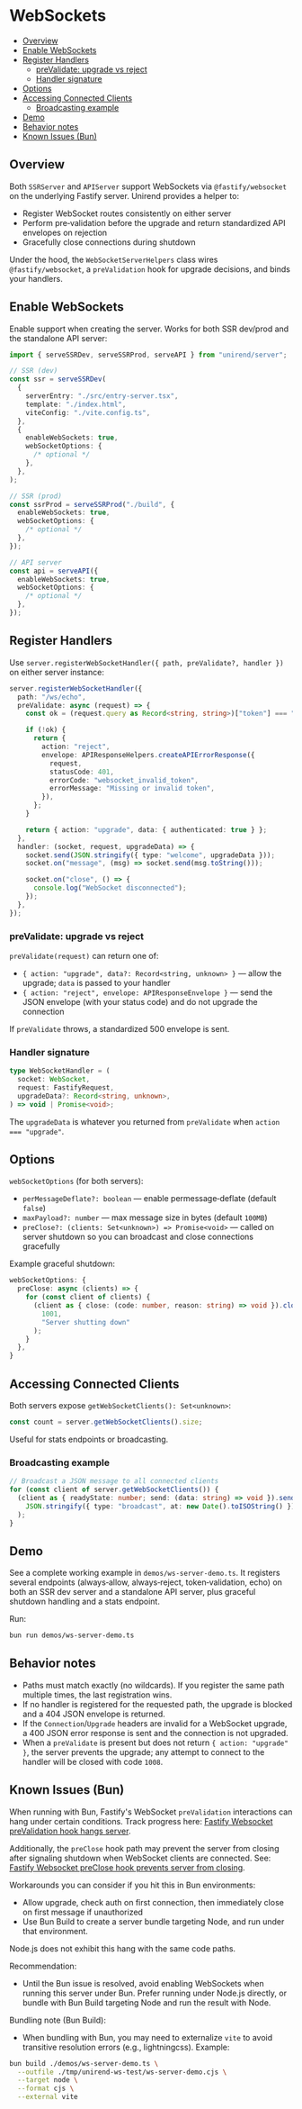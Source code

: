 # WebSockets

<!-- toc -->

- [Overview](#overview)
- [Enable WebSockets](#enable-websockets)
- [Register Handlers](#register-handlers)
  - [preValidate: upgrade vs reject](#prevalidate-upgrade-vs-reject)
  - [Handler signature](#handler-signature)
- [Options](#options)
- [Accessing Connected Clients](#accessing-connected-clients)
  - [Broadcasting example](#broadcasting-example)
- [Demo](#demo)
- [Behavior notes](#behavior-notes)
- [Known Issues (Bun)](#known-issues-bun)

<!-- tocstop -->

## Overview

Both `SSRServer` and `APIServer` support WebSockets via `@fastify/websocket` on the underlying Fastify server. Unirend provides a helper to:

- Register WebSocket routes consistently on either server
- Perform pre‑validation before the upgrade and return standardized API envelopes on rejection
- Gracefully close connections during shutdown

Under the hood, the `WebSocketServerHelpers` class wires `@fastify/websocket`, a `preValidation` hook for upgrade decisions, and binds your handlers.

## Enable WebSockets

Enable support when creating the server. Works for both SSR dev/prod and the standalone API server:

```ts
import { serveSSRDev, serveSSRProd, serveAPI } from "unirend/server";

// SSR (dev)
const ssr = serveSSRDev(
  {
    serverEntry: "./src/entry-server.tsx",
    template: "./index.html",
    viteConfig: "./vite.config.ts",
  },
  {
    enableWebSockets: true,
    webSocketOptions: {
      /* optional */
    },
  },
);

// SSR (prod)
const ssrProd = serveSSRProd("./build", {
  enableWebSockets: true,
  webSocketOptions: {
    /* optional */
  },
});

// API server
const api = serveAPI({
  enableWebSockets: true,
  webSocketOptions: {
    /* optional */
  },
});
```

## Register Handlers

Use `server.registerWebSocketHandler({ path, preValidate?, handler })` on either server instance:

```ts
server.registerWebSocketHandler({
  path: "/ws/echo",
  preValidate: async (request) => {
    const ok = (request.query as Record<string, string>)["token"] === "yes";

    if (!ok) {
      return {
        action: "reject",
        envelope: APIResponseHelpers.createAPIErrorResponse({
          request,
          statusCode: 401,
          errorCode: "websocket_invalid_token",
          errorMessage: "Missing or invalid token",
        }),
      };
    }

    return { action: "upgrade", data: { authenticated: true } };
  },
  handler: (socket, request, upgradeData) => {
    socket.send(JSON.stringify({ type: "welcome", upgradeData }));
    socket.on("message", (msg) => socket.send(msg.toString()));

    socket.on("close", () => {
      console.log("WebSocket disconnected");
    });
  },
});
```

### preValidate: upgrade vs reject

`preValidate(request)` can return one of:

- `{ action: "upgrade", data?: Record<string, unknown> }` — allow the upgrade; `data` is passed to your handler
- `{ action: "reject", envelope: APIResponseEnvelope }` — send the JSON envelope (with your status code) and do not upgrade the connection

If `preValidate` throws, a standardized 500 envelope is sent.

### Handler signature

```ts
type WebSocketHandler = (
  socket: WebSocket,
  request: FastifyRequest,
  upgradeData?: Record<string, unknown>,
) => void | Promise<void>;
```

The `upgradeData` is whatever you returned from `preValidate` when `action === "upgrade"`.

## Options

`webSocketOptions` (for both servers):

- `perMessageDeflate?: boolean` — enable permessage‑deflate (default `false`)
- `maxPayload?: number` — max message size in bytes (default `100MB`)
- `preClose?: (clients: Set<unknown>) => Promise<void>` — called on server shutdown so you can broadcast and close connections gracefully

Example graceful shutdown:

```ts
webSocketOptions: {
  preClose: async (clients) => {
    for (const client of clients) {
      (client as { close: (code: number, reason: string) => void }).close(
        1001,
        "Server shutting down"
      );
    }
  },
}
```

## Accessing Connected Clients

Both servers expose `getWebSocketClients(): Set<unknown>`:

```ts
const count = server.getWebSocketClients().size;
```

Useful for stats endpoints or broadcasting.

### Broadcasting example

```ts
// Broadcast a JSON message to all connected clients
for (const client of server.getWebSocketClients()) {
  (client as { readyState: number; send: (data: string) => void }).send(
    JSON.stringify({ type: "broadcast", at: new Date().toISOString() }),
  );
}
```

## Demo

See a complete working example in `demos/ws-server-demo.ts`. It registers several endpoints (always‑allow, always‑reject, token‑validation, echo) on both an SSR dev server and a standalone API server, plus graceful shutdown handling and a stats endpoint.

Run:

```bash
bun run demos/ws-server-demo.ts
```

## Behavior notes

- Paths must match exactly (no wildcards). If you register the same path multiple times, the last registration wins.
- If no handler is registered for the requested path, the upgrade is blocked and a 404 JSON envelope is returned.
- If the `Connection`/`Upgrade` headers are invalid for a WebSocket upgrade, a 400 JSON error response is sent and the connection is not upgraded.
- When a `preValidate` is present but does not return `{ action: "upgrade" }`, the server prevents the upgrade; any attempt to connect to the handler will be closed with code `1008`.

## Known Issues (Bun)

When running with Bun, Fastify's WebSocket `preValidation` interactions can hang under certain conditions. Track progress here: [Fastify Websocket preValidation hook hangs server](https://github.com/oven-sh/bun/issues/22119).

Additionally, the `preClose` hook path may prevent the server from closing after signaling shutdown when WebSocket clients are connected. See: [Fastify Websocket preClose hook prevents server from closing](https://github.com/oven-sh/bun/issues/22648).

Workarounds you can consider if you hit this in Bun environments:

- Allow upgrade, check auth on first connection, then immediately close on first message if unauthorized
- Use Bun Build to create a server bundle targeting Node, and run under that environment.

Node.js does not exhibit this hang with the same code paths.

Recommendation:

- Until the Bun issue is resolved, avoid enabling WebSockets when running this server under Bun. Prefer running under Node.js directly, or bundle with Bun Build targeting Node and run the result with Node.

Bundling note (Bun Build):

- When bundling with Bun, you may need to externalize `vite` to avoid transitive resolution errors (e.g., lightningcss). Example:

```bash
bun build ./demos/ws-server-demo.ts \
  --outfile ./tmp/unirend-ws-test/ws-server-demo.cjs \
  --target node \
  --format cjs \
  --external vite
```
